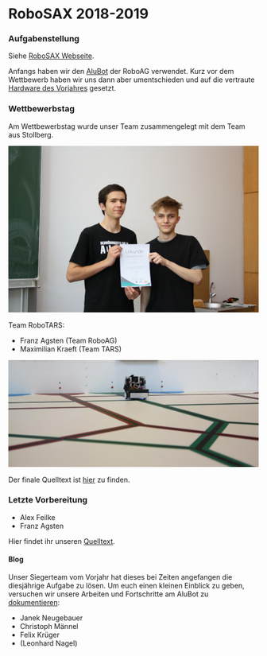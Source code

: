 # RoboSAX 2018-2019

### Aufgabenstellung
Siehe [RoboSAX Webseite](https://robosax.de/2019).

Anfangs haben wir den [AluBot](../2016_AluBot/) der RoboAG verwendet.
Kurz vor dem Wettbewerb haben wir uns dann aber umentschieden und auf die vertraute [Hardware des Vorjahres](../2017-2018_RoboSAX) gesetzt.

### Wettbewerbstag
Am Wettbewerbstag wurde unser Team zusammengelegt mit dem Team aus Stollberg.

![Team RoboTARS](Bilder/20190518_siegerehrung.jpg)

Team RoboTARS:
+ Franz Agsten (Team RoboAG)
+ Maximilian Kraeft (Team TARS)

![Bild des Roboters](Bilder/20190518_roboter.jpg)

Der finale Quelltext ist [hier](Software/RoboTARS/) zu finden.

### Letzte Vorbereitung
+ Alex Feilke
+ Franz Agsten

Hier findet ihr unseren [Quelltext](Software/Vorbereitung/).

#### Blog
Unser Siegerteam vom Vorjahr hat dieses bei Zeiten angefangen die diesjährige Aufgabe zu lösen.
Um euch einen kleinen Einblick zu geben, versuchen wir unsere Arbeiten und Fortschritte am AluBot zu [dokumentieren](Blog/):
+ Janek Neugebauer
+ Christoph Männel
+ Felix Krüger
+ (Leonhard Nagel)
